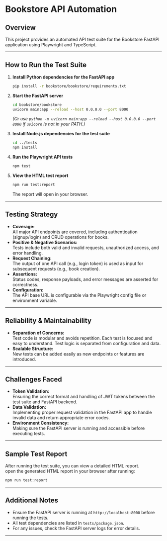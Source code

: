 # Bookstore API Automation

## Overview

This project provides an automated API test suite for the Bookstore FastAPI application using Playwright and TypeScript. 

---

## How to Run the Test Suite

1. **Install Python dependencies for the FastAPI app**

   ```bash
   pip install -r bookstore/bookstore/requirements.txt
   ```

2. **Start the FastAPI server**

   ```bash
   cd bookstore/bookstore
   uvicorn main:app --reload --host 0.0.0.0 --port 8000
   ```

   _(Or use `python -m uvicorn main:app --reload --host 0.0.0.0 --port 8000` if `uvicorn` is not in your PATH.)_

3. **Install Node.js dependencies for the test suite**

   ```bash
   cd ../tests
   npm install
   ```

4. **Run the Playwright API tests**

   ```bash
   npm test
   ```

5. **View the HTML test report**
   ```bash
   npm run test:report
   ```
   The report will open in your browser.

---

## Testing Strategy

- **Coverage:**  
  All major API endpoints are covered, including authentication (signup/login) and CRUD operations for books.
- **Positive & Negative Scenarios:**  
  Tests include both valid and invalid requests, unauthorized access, and error handling.
- **Request Chaining:**  
  The output of one API call (e.g., login token) is used as input for subsequent requests (e.g., book creation).
- **Assertions:**  
  Status codes, response payloads, and error messages are asserted for correctness.
- **Configuration:**  
  The API base URL is configurable via the Playwright config file or environment variable.

---

## Reliability & Maintainability

- **Separation of Concerns:**  
  Test code is modular and avoids repetition. Each test is focused and easy to understand.
  Test logic is separated from configuration and data.
- **Scalable Structure:**  
  New tests can be added easily as new endpoints or features are introduced.

---

## Challenges Faced

- **Token Validation:**  
  Ensuring the correct format and handling of JWT tokens between the test suite and FastAPI backend.
- **Data Validation:**  
  Implementing proper request validation in the FastAPI app to handle invalid data and return appropriate error codes.
- **Environment Consistency:**  
  Making sure the FastAPI server is running and accessible before executing tests.

---

## Sample Test Report

After running the test suite, you can view a detailed HTML report.  
open the generated HTML report in your browser after running:

```bash
npm run test:report
```

---

## Additional Notes

- Ensure the FastAPI server is running at `http://localhost:8000` before running the tests.
- All test dependencies are listed in `tests/package.json`.
- For any issues, check the FastAPI server logs for error details.

---
